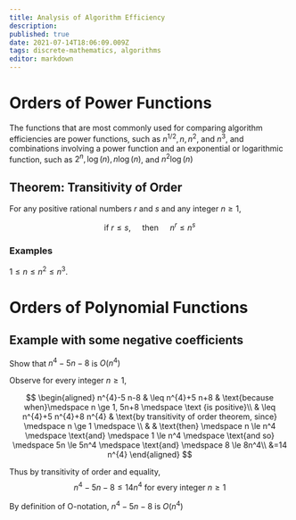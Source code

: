 ```yaml
---
title: Analysis of Algorithm Efficiency
description: 
published: true
date: 2021-07-14T18:06:09.009Z
tags: discrete-mathematics, algorithms
editor: markdown
---
```


# Orders of Power Functions
The functions that are most commonly used for comparing algorithm efficiencies are power functions, such as $n^{1 / 2}, n, n^{2}$, and $n^{3}$, and combinations involving a power function and an exponential or logarithmic function, such as $2^{n}, \log (n), n \log (n)$, and $n^{2} \log (n)$

## Theorem: Transitivity of Order
For any positive rational numbers $r$ and $s$ and any integer $n \ge 1$, 

$$
\text { if } r \leq s, \quad \text { then } \quad n^{r} \leq n^{s}
$$

### Examples
$1 \leq n \leq n^{2} \leq n^{3}$.

# Orders of Polynomial Functions
## Example with some negative coefficients
Show that $n^{4}-5 n-8$ is $O\left(n^{4}\right)$

Observe for every integer $n \ge 1$,

$$
\begin{aligned}
n^{4}-5 n-8 & \leq n^{4}+5 n+8 & \text{because when}\medspace n \ge 1, 5n+8 \medspace \text {is positive}\\
& \leq n^{4}+5 n^{4}+8 n^{4} & \text{by transitivity of order theorem, since} \medspace n \ge 1 \medspace  \\ 
& & \text{then} \medspace n \le n^4 \medspace \text{and} \medspace 1 \le n^4 \medspace \text{and so} \medspace 5n \le 5n^4 \medspace \text{and} \medspace 8 \le 8n^4\\
&=14 n^{4}
\end{aligned}
$$

Thus by transitivity of order and equality,
$$
n^{4}-5 n-8 \leq 14 n^{4} \text { for every integer } n \geq 1
$$

By definition of O-notation, $n^4 - 5n -8$ is $O\left(n^{4}\right)$